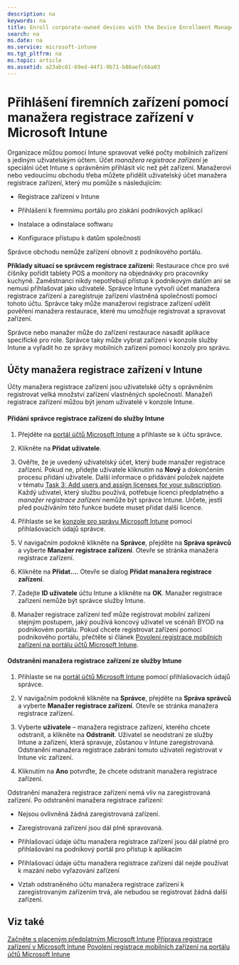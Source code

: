 ```yaml
---
description: na
keywords: na
title: Enroll corporate-owned devices with the Device Enrollment Manager in Microsoft Intune
search: na
ms.date: na
ms.service: microsoft-intune
ms.tgt_pltfrm: na
ms.topic: article
ms.assetid: a23abc61-69ed-44f1-9b71-b86aefc6ba03
---
```

# Přihl&#225;šen&#237; firemn&#237;ch zař&#237;zen&#237; pomoc&#237; manažera registrace zař&#237;zen&#237; v Microsoft Intune
Organizace můžou pomocí Intune spravovat velké počty mobilních zařízení s jediným uživatelským účtem. Účet *manažera registrace zařízení* je speciální účet Intune s oprávněním přihlásit víc než pět zařízení. Manažerovi nebo vedoucímu obchodu třeba můžete přidělit uživatelský účet manažera registrace zařízení, který mu pomůže s následujícím:

-   Registrace zařízení v Intune

-   Přihlášení k firemnímu portálu pro získání podnikových aplikací

-   Instalace a odinstalace softwaru

-   Konfigurace přístupu k datům společnosti

Správce obchodu nemůže zařízení obnovit z podnikového portálu.

**Příklady situací se správcem registrace zařízení:** 
Restaurace chce pro své číšníky pořídit tablety POS a monitory na objednávky pro pracovníky kuchyně. Zaměstnanci nikdy nepotřebují přístup k podnikovým datům ani se nemusí přihlašovat jako uživatelé. Správce Intune vytvoří účet manažera registrace zařízení a zaregistruje zařízení vlastněná společností pomocí tohoto účtu. Správce taky může manažerovi registrace zařízení udělit pověření manažera restaurace, které mu umožňuje registrovat a spravovat zařízení.

Správce nebo manažer může do zařízení restaurace nasadit aplikace specifické pro role. Správce taky může vybrat zařízení v konzole služby Intune a vyřadit ho ze správy mobilních zařízení pomocí konzoly pro správu.

## Účty manažera registrace zařízení v Intune
Účty manažera registrace zařízení jsou uživatelské účty s oprávněním registrovat velká množství zařízení vlastněných společností. Manažeři registrace zařízení můžou být jenom uživatelé v konzole Intune.

#### Přidání správce registrace zařízení do služby Intune

1.  Přejděte na [portál účtů Microsoft Intune](http://go.microsoft.com/fwlink/p/?LinkID=329938) a přihlaste se k účtu správce.

2.  Klikněte na **Přidat uživatele**.

3.  Ověřte, že je uvedený uživatelský účet, který bude manažer registrace zařízení. Pokud ne, přidejte uživatele kliknutím na **Nový** a dokončením procesu přidání uživatele. Další informace o přidávání položek najdete v tématu [Task 3: Add users and assign licenses for your subscription](../Topic/Get_started_with_a_paid_subscription_to_Microsoft_Intune.md#Anchor_3). Každý uživatel, který službu používá, potřebuje licenci předplatného a *manažer registrace zařízení* nemůže být správce Intune. Určete, jestli před používáním této funkce budete muset přidat další licence.

4.  Přihlaste se ke [konzole pro správu Microsoft Intune](http://manage.microsoft.com) pomocí přihlašovacích údajů správce.

5.  V navigačním podokně klikněte na **Správce**, přejděte na **Správa správců** a vyberte **Manažer registrace zařízení**. Otevře se stránka manažera registrace zařízení.

6.  Klikněte na **Přidat...**. Otevře se dialog **Přidat manažera registrace zařízení**.

7.  Zadejte **ID uživatele** účtu Intune a klikněte na **OK**. Manažer registrace zařízení nemůže být správce služby Intune.

8.  Manažer registrace zařízení teď může registrovat mobilní zařízení stejným postupem, jaký používá koncový uživatel ve scénáři BYOD na podnikovém portálu. Pokud chcete registrovat zařízení pomocí podnikového portálu, přečtěte si článek [Povolení registrace mobilních zařízení na portálu účtů Microsoft Intune](../Topic/Enable_mobile_device_enrollment_with_the_Microsoft_Intune_Account_Portal.md).

#### Odstranění manažera registrace zařízení ze služby Intune

1.  Přihlaste se na [portál účtů Microsoft Intune](http://manage.microsoft.com) pomocí přihlašovacích údajů správce.

2.  V navigačním podokně klikněte na **Správce**, přejděte na **Správa správců** a vyberte **Manažer registrace zařízení**. Otevře se stránka manažera registrace zařízení.

3.  Vyberte **uživatele** – manažera registrace zařízení, kterého chcete odstranit, a klikněte na **Odstranit**. Uživatel se neodstraní ze služby Intune a zařízení, která spravuje, zůstanou v Intune zaregistrovaná. Odstranění manažera registrace zabrání tomuto uživateli registrovat v Intune víc zařízení.

4.  Kliknutím na **Ano** potvrďte, že chcete odstranit manažera registrace zařízení.

Odstranění manažera registrace zařízení nemá vliv na zaregistrovaná zařízení. Po odstranění manažera registrace zařízení:

-   Nejsou ovlivněná žádná zaregistrovaná zařízení.

-   Zaregistrovaná zařízení jsou dál plně spravovaná.

-   Přihlašovací údaje účtu manažera registrace zařízení jsou dál platné pro přihlašování na podnikový portál pro přístup k aplikacím

-   Přihlašovací údaje účtu manažera registrace zařízení dál nejde používat k mazání nebo vyřazování zařízení

-   Vztah odstraněného účtu manažera registrace zařízení k zaregistrovaným zařízením trvá, ale nebudou se registrovat žádná další zařízení.

## Viz také
[Začněte s placeným předplatným Microsoft Intune](../Topic/Get_started_with_a_paid_subscription_to_Microsoft_Intune.md)
[Příprava registrace zařízení v Microsoft Intune](../Topic/Get_ready_to_enroll_devices_in_Microsoft_Intune.md)
[Povolení registrace mobilních zařízení na portálu účtů Microsoft Intune](../Topic/Enable_mobile_device_enrollment_with_the_Microsoft_Intune_Account_Portal.md)

